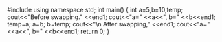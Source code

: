 #include <iostream>
using namespace std;
int main()
{
       int a=5,b=10,temp;
       cout<<"Before swapping." <<end1;
       cout<<"a=" <<a<<", b=" <<b<<end1;
       temp=a;
       a=b;
       b=temp;
       cout<<"\n After swapping," <<end1;
       cout<<"a=" <<a<<", b=" <<b<<end1;
       return 0;
} 

